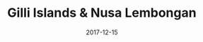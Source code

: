 ---
title: Gilli Islands & Nusa Lembongan
date: 2017-12-15
countries:
  - Indonesia
resources:
  - src: feature.jpg
    params: 
      weight: 0
  - src: DSCF4513.jpg
    params: 
      weight: 1
  - src: DSCF4533.jpg
    params: 
      weight: 2
  - src: DSCF4568.jpg
    params: 
      weight: 3
  - src: DSCF4408.jpg
    params: 
      weight: 4
  - src: DSCF4415.jpg
    params: 
      weight: 5
  - src: DSCF4439.jpg
    params: 
      weight: 6
  - src: DSCF4424.jpg
    params: 
      weight: 7
---